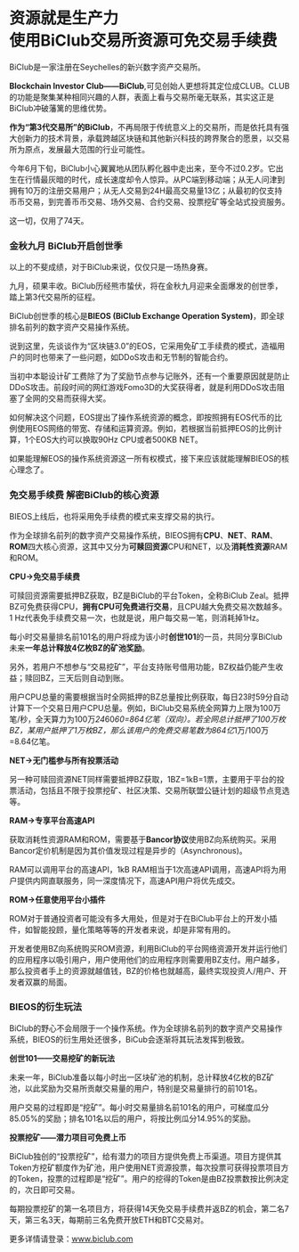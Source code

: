 
# 资源就是生产力<br>使用BiClub交易所资源可免交易手续费


BiClub是一家注册在Seychelles的新兴数字资产交易所。

**Blockchain Investor Club——BiClub**,可见创始人更想将其定位成CLUB。CLUB的功能是聚集某种相同兴趣的人群，表面上看与交易所毫无联系，其实这正是BiClub冲破藩篱的思维优势。

**作为“第3代交易所”的BiClub**，不再局限于传统意义上的交易所，而是依托具有强大创新力的技术背景，承载跨越区块链和其他新兴科技的跨界聚合的愿景，以交易所为原点，发展最大范围的行业可能性。

今年6月下旬，BiClub小心翼翼地从团队孵化器中走出来，至今不过0.2岁。它出生在行情最灰暗的时代，成长速度却令人惊异。从PC端到移动端；从无人问津到拥有10万的注册交易用户；从无人交易到24H最高交易量13亿；从最初的仅支持币币交易，到完善币币交易、场外交易、合约交易、投票挖矿等全站式投资服务。

这一切，仅用了74天。

### 金秋九月 BiClub开启创世季

以上的不斐成绩，对于BiClub来说，仅仅只是一场热身赛。

九月，硕果丰收。BiClub历经熊市蛰伏，将在金秋九月迎来全面爆发的创世季，踏上第3代交易所的征程。

BiClub创世季的核心是**BIEOS (BiClub Exchange Operation System)**，即全球排名前列的数字资产交易操作系统。

说到这里，先谈谈作为“区块链3.0”的EOS，它采用免矿工手续费的模式，造福用户的同时也带来了一些问题，如DDoS攻击和无节制的智能合约。

当初中本聪设计矿工费除了为了奖励节点参与记账外，还有一个重要原因就是防止DDoS攻击。前段时间的网红游戏Fomo3D的大奖获得者，就是利用DDoS攻击阻塞了全网的交易而获得大奖。

如何解决这个问题，EOS提出了操作系统资源的概念，即按照拥有EOS代币的比例使用EOS网络的带宽、存储和运算资源。例如，若根据当前抵押EOS的比例计算，1个EOS大约可以换取90Hz CPU或者500KB NET。

如果能理解EOS的操作系统资源这一所有权模式，接下来应该就能理解BIEOS的核心理念了。

### 免交易手续费 解密BiClub的核心资源

BIEOS上线后，也将采用免手续费的模式来支撑交易的执行。

作为全球排名前列的数字资产交易操作系统，BIEOS拥有**CPU**、**NET**、**RAM**、**ROM**四大核心资源，这其中又分为**可赎回资源**CPU和NET，以及**消耗性资源**RAM和ROM。

**CPU→免交易手续费**

可赎回资源需要抵押BZ获取，BZ是BiClub的平台Token，全称BiClub Zeal。抵押BZ可免费获得CPU，**拥有CPU可免费进行交易**，且CPU越大免费交易次数越多。1 Hz代表免手续费交易一次，也就是说，用户每交易一笔，则消耗掉1Hz。

每小时交易量排名前101名的用户将成为该小时**创世101**的一员，共同分享BiClub未来**一年总计释放4亿枚BZ的矿池奖励**。

另外，若用户不想参与“交易挖矿”，平台支持账号借用功能，BZ权益仍能产生收益；赎回BZ，三天后则自动到账。

用户CPU总量的需要根据当时全网抵押的BZ总量按比例获取，每日23时59分自动计算下一个交易日用户CPU总量。例如，BiClub交易系统全网算力上限为100万笔/秒，全天算力为100万*24*60*60=864亿笔（双向）。若全网总计抵押了100万枚BZ，某用户抵押了1万枚BZ，那么该用户的免费交易笔数为864亿*1万/100万=8.64亿笔。

**NET→无门槛参与所有投票活动**

另一种可赎回资源NET同样需要抵押BZ获取，1BZ=1kB=1票，主要用于平台的投票活动，包括且不限于投票挖矿、社区决策、交易所联盟公链计划的超级节点竞选等。

**RAM→专享平台高速API**

获取消耗性资源RAM和ROM，需要基于**Bancor协议**使用BZ向系统购买。采用Bancor定价机制是因为其价值发现过程是异步的（Asynchronous)。

RAM可以调用平台的高速API，1kB RAM相当于1次高速API调用，高速API将为用户提供内网直联服务，同一深度情况下，高速API用户将优先成交。

**ROM→任意使用平台小插件**

ROM对于普通投资者可能没有多大用处，但是对于在BiClub平台上的开发小插件，如智能投顾，量化策略等等的开发者来说，却是非常有用的。

开发者使用BZ向系统购买ROM资源，利用BiClub的平台网络资源开发并运行他们的应用程序以吸引用户，用户使用他们的应用程序则需要用BZ支付。用户越多，那么投资者手上的资源就越值钱，BZ的价格也就越高，最终实现投资人/用户、开发者双赢的局面。


### BIEOS的衍生玩法

BiClub的野心不会局限于一个操作系统。作为全球排名前列的数字资产交易操作系统，BIEOS的衍生用处还很多，BiCub会逐渐将其玩法发挥到极致。

**创世101——交易挖矿的新玩法**

未来一年，BiClub准备以每小时出一区块矿池的机制，总计释放4亿枚的BZ矿池，以此奖励为交易所贡献交易量的用户，特别是交易量排行的前101名。

用户交易的过程即是“挖矿”。每小时交易量排名前101名的用户，可梯度瓜分85.05%的奖励；排名101名以后的用户，将按比例瓜分14.95%的奖励。

**投票挖矿——潜力项目可免费上币**

BiClub独创的“投票挖矿”，给有潜力的项目方提供免费上币渠道。项目方提供其Token方挖矿额度作为矿池，用户使用NET资源投票，每次投票可获得投票项目方的Token，投票的过程即是“挖矿”。用户的挖得的Token是由BZ投票数按比例决定的，次日即可交易。

每期投票挖矿的第一名项目方，将获得14天免交易手续费并返BZ的机会，第二名7天，第三名3天，每期前三名免费开放ETH和BTC交易对。

更多详情请登录：www.biclub.com

